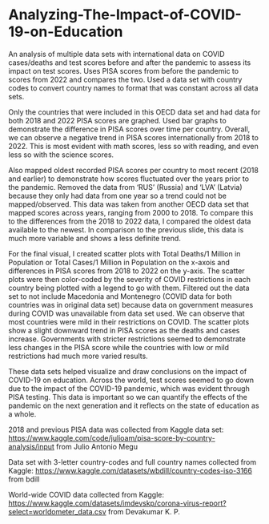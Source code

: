 # Analyzing-The-Impact-of-COVID-19-on-Education
An analysis of multiple data sets with international data on COVID cases/deaths and test scores before and after the pandemic to assess its impact on test scores. Uses PISA scores from before the pandemic to scores from 2022 and compares the two. Used a data set with country codes to convert country names to format that was constant across all data sets. 

Only the countries that were included in this OECD data set and had data for both 2018 and 2022 PISA scores are graphed. Used bar graphs to demonstrate the difference in PISA scores over time per country. Overall, we can observe a negative trend in PISA scores internationally from 2018 to 2022. This is most evident with math scores, less so with reading, and even less so with the science scores. 

Also mapped oldest recorded PISA scores per country to most recent (2018 and earlier) to demonstrate how scores fluctuated over the years prior to the pandemic. Removed the data from ‘RUS’ (Russia) and ‘LVA’ (Latvia) because they only had data from one year so a trend could not be mapped/observed. This data was taken from another OECD data set that mapped scores across years, ranging from 2000 to 2018. To compare this to the differences from the 2018 to 2022 data, I compared the oldest data available to the newest. In comparison to the previous slide, this data is much more variable and shows a less definite trend.

For the final visual, I created scatter plots with Total Deaths/1 Million in Population or Total Cases/1 Million in Population on the x-axois and differences in PISA scores from 2018 to 2022 on the y-axis. The scatter plots were then color-coded by the severity of COVID restrictions in each country being plotted with a legend to go with them. Filtered out the data set to not include Macedonia and Montenegro (COVID data for both countries was in original data set) because data on government measures during COVID was unavailable from data set used.
We can observe that most countries were mild in their restrictions on COVID. The scatter plots show a slight downward trend in PISA scores as the deaths and cases increase. Governments with stricter restrictions seemed to demonstrate less changes in the PISA score while the countries with low or mild restrictions had much more varied results.  

These data sets helped visualize and draw conclusions on the impact of COVID-19 on education. Across the world, test scores seemed to go down due to the impact of the COVID-19 pandemic, which was evident through PISA testing. This data is important so we can quantify the effects of the pandemic on the next generation and it reflects on the state of education as a whole.

2018 and previous PISA data was collected from Kaggle data set: https://www.kaggle.com/code/julioam/pisa-score-by-country-analysis/input from Julio Antonio Megu

Data set with 3-letter country-codes and full country names collected from Kaggle: https://www.kaggle.com/datasets/wbdill/country-codes-iso-3166 from bdill

World-wide COVID data collected from Kaggle: https://www.kaggle.com/datasets/imdevskp/corona-virus-report?select=worldometer_data.csv from Devakumar K. P.


